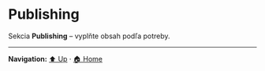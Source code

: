 # Publishing

Sekcia **Publishing** – vyplňte obsah podľa potreby.

---
**Navigation:** [⬆️ Up](../index.md) · [🏠 Home](../../index.md)
